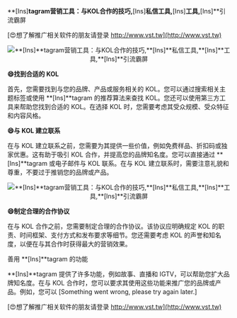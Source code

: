 **[Ins]**tagram营销工具：与KOL合作的技巧,**[Ins]**私信工具,**[Ins]**工具,**[Ins]**引流霸屏

[😍想了解推广相关软件的朋友请登录 http://www.vst.tw](http://www.vst.tw)

 <center><img src="https://vst.tw/MP4/tuiguang/png/7.png" alt="**[Ins]**tagram营销工具：与KOL合作的技巧,**[Ins]**私信工具,**[Ins]**工具,**[Ins]**引流霸屏"></center>

**😄找到合适的 KOL**

首先，您需要找到与您的品牌、产品或服务相关的 KOL。您可以通过搜索相关主题标签或使用 **[Ins]**tagram 的推荐算法来查找 KOL。您还可以使用第三方工具来帮助您找到合适的 KOL。在选择 KOL 时，您需要考虑其受众规模、受众特征和内容风格。

**😄与 KOL 建立联系**

在与 KOL 建立联系之前，您需要为其提供一些价值，例如免费样品、折扣码或独家优惠。这有助于吸引 KOL 合作，并提高您的品牌知名度。您可以直接通过 **[Ins]**tagram 或电子邮件与 KOL 联系。在与 KOL 建立联系时，需要注意礼貌和尊重，不要过于推销您的品牌或产品。

 <center><img src="https://vst.tw/MP4/tuiguang/png/1.png" alt="**[Ins]**tagram营销工具：与KOL合作的技巧,**[Ins]**私信工具,**[Ins]**工具,**[Ins]**引流霸屏"></center>

**😄制定合理的合作协议**

在与 KOL 合作之前，您需要制定合理的合作协议。该协议应明确规定 KOL 的职责、时间框架、支付方式和发布要求等细节。您还需要考虑 KOL 的声誉和知名度，以便在与其合作时获得最大的营销效果。

善用 **[Ins]**tagram 的功能

**[Ins]**tagram 提供了许多功能，例如故事、直播和 IGTV，可以帮助您扩大品牌知名度。在与 KOL 合作时，您可以要求其使用这些功能来推广您的品牌或产品。例如，您可以
[Something went wrong, please try again later.]

[😍想了解推广相关软件的朋友请登录 http://www.vst.tw](http://www.vst.tw)



